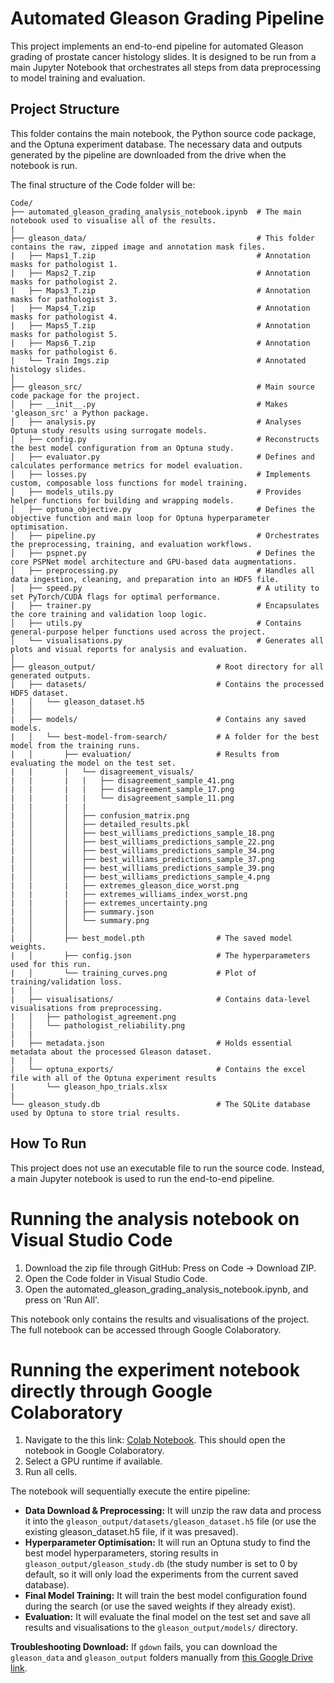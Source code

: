 # Automated Gleason Grading Pipeline

This project implements an end-to-end pipeline for automated Gleason grading of prostate cancer histology slides. It is designed to be run from a main Jupyter Notebook that orchestrates all steps from data preprocessing to model training and evaluation.

## Project Structure

This folder contains the main notebook, the Python source code package, and the Optuna experiment database. The necessary data and outputs generated by the pipeline are downloaded from the drive when the notebook is run.

The final structure of the Code folder will be:

```
Code/
├── automated_gleason_grading_analysis_notebook.ipynb  # The main notebook used to visualise all of the results.
|
├── gleason_data/                                      # This folder contains the raw, zipped image and annotation mask files.
|   ├── Maps1_T.zip                                    # Annotation masks for pathologist 1.
|   ├── Maps2_T.zip                                    # Annotation masks for pathologist 2.
|   ├── Maps3_T.zip                                    # Annotation masks for pathologist 3.
|   ├── Maps4_T.zip                                    # Annotation masks for pathologist 4.
|   ├── Maps5_T.zip                                    # Annotation masks for pathologist 5.
|   ├── Maps6_T.zip                                    # Annotation masks for pathologist 6.
|   └── Train Imgs.zip                                 # Annotated histology slides.
│
├── gleason_src/                                       # Main source code package for the project.
│   ├── __init__.py                                    # Makes 'gleason_src' a Python package.
│   ├── analysis.py                                    # Analyses Optuna study results using surrogate models.
│   ├── config.py                                      # Reconstructs the best model configuration from an Optuna study.
│   ├── evaluator.py                                   # Defines and calculates performance metrics for model evaluation.
│   ├── losses.py                                      # Implements custom, composable loss functions for model training.
│   ├── models_utils.py                                # Provides helper functions for building and wrapping models.
│   ├── optuna_objective.py                            # Defines the objective function and main loop for Optuna hyperparameter optimisation.
│   ├── pipeline.py                                    # Orchestrates the preprocessing, training, and evaluation workflows.
│   ├── pspnet.py                                      # Defines the core PSPNet model architecture and GPU-based data augmentations.
│   ├── preprocessing.py                               # Handles all data ingestion, cleaning, and preparation into an HDF5 file.
│   ├── speed.py                                       # A utility to set PyTorch/CUDA flags for optimal performance.
│   ├── trainer.py                                     # Encapsulates the core training and validation loop logic.
│   ├── utils.py                                       # Contains general-purpose helper functions used across the project.
│   └── visualisations.py                              # Generates all plots and visual reports for analysis and evaluation.
│
├── gleason_output/                           # Root directory for all generated outputs.
|   ├── datasets/                             # Contains the processed HDF5 dataset.
|   │   └── gleason_dataset.h5
|   │
|   ├── models/                               # Contains any saved models.
|   │   └── best-model-from-search/           # A folder for the best model from the training runs.
|   │       ├── evaluation/                   # Results from evaluating the model on the test set.
|   |       |   └── disagreement_visuals/
|   |       |   |   ├── disagreement_sample_41.png
|   |       |   |   ├── disagreement_sample_17.png
|   |       |   |   └── disagreement_sample_11.png
|   |       |   |
|   │       │   ├── confusion_matrix.png
|   │       │   ├── detailed_results.pkl
|   │       │   ├── best_williams_predictions_sample_18.png
|   │       │   ├── best_williams_predictions_sample_22.png
|   │       │   ├── best_williams_predictions_sample_34.png
|   │       │   ├── best_williams_predictions_sample_37.png
|   │       │   ├── best_williams_predictions_sample_39.png
|   │       │   ├── best_williams_predictions_sample_4.png
|   |       |   ├── extremes_gleason_dice_worst.png
|   |       |   ├── extremes_williams_index_worst.png
|   |       |   ├── extremes_uncertainty.png
|   │       │   ├── summary.json
|   │       │   └── summary.png
|   │       │
|   │       ├── best_model.pth                # The saved model weights.
|   │       ├── config.json                   # The hyperparameters used for this run.
|   │       └── training_curves.png           # Plot of training/validation loss.
|   │
|   ├── visualisations/                       # Contains data-level visualisations from preprocessing.
|   │   ├── pathologist_agreement.png
|   │   └── pathologist_reliability.png
|   |
|   ├── metadata.json                         # Holds essential metadata about the processed Gleason dataset.
|   |
|   └── optuna_exports/                       # Contains the excel file with all of the Optuna experiment results
|       └── gleason_hpo_trials.xlsx
|
└── gleason_study.db                          # The SQLite database used by Optuna to store trial results.
```

## How To Run

This project does not use an executable file to run the source code. Instead, a main Jupyter notebook is used to run the end-to-end pipeline.

# Running the analysis notebook on Visual Studio Code

1. Download the zip file through GitHub: Press on Code -> Download ZIP.
2. Open the Code folder in Visual Studio Code.
3. Open the automated_gleason_grading_analysis_notebook.ipynb, and press on 'Run All'.

This notebook only contains the results and visualisations of the project. The full notebook can be accessed through Google Colaboratory.

# Running the experiment notebook directly through Google Colaboratory

1.  Navigate to the this link: [Colab Notebook](https://colab.research.google.com/drive/1zlvc8KP8_be_1R83oWNvfeZ9GKuFfiMY#scrollTo=HU2OQfD2bjkp). This should open the notebook in Google Colaboratory.
2.  Select a GPU runtime if available.
3.  Run all cells.

The notebook will sequentially execute the entire pipeline:

- **Data Download & Preprocessing:** It will unzip the raw data and process it into the `gleason_output/datasets/gleason_dataset.h5` file (or use the existing gleason_dataset.h5 file, if it was presaved).
- **Hyperparameter Optimisation:** It will run an Optuna study to find the best model hyperparameters, storing results in `gleason_output/gleason_study.db` (the study number is set to 0 by default, so it will only load the experiments from the current saved database).
- **Final Model Training:** It will train the best model configuration found during the search (or use the saved weights if they already exist).
- **Evaluation:** It will evaluate the final model on the test set and save all results and visualisations to the `gleason_output/models/` directory.

**Troubleshooting Download:** If `gdown` fails, you can download the `gleason_data` and `gleason_output` folders manually from [this Google Drive link](https://drive.google.com/drive/folders/14LyfDzyyzgYvUSVBKcR7Dab2wt5m0zLO?usp=drive_link).
